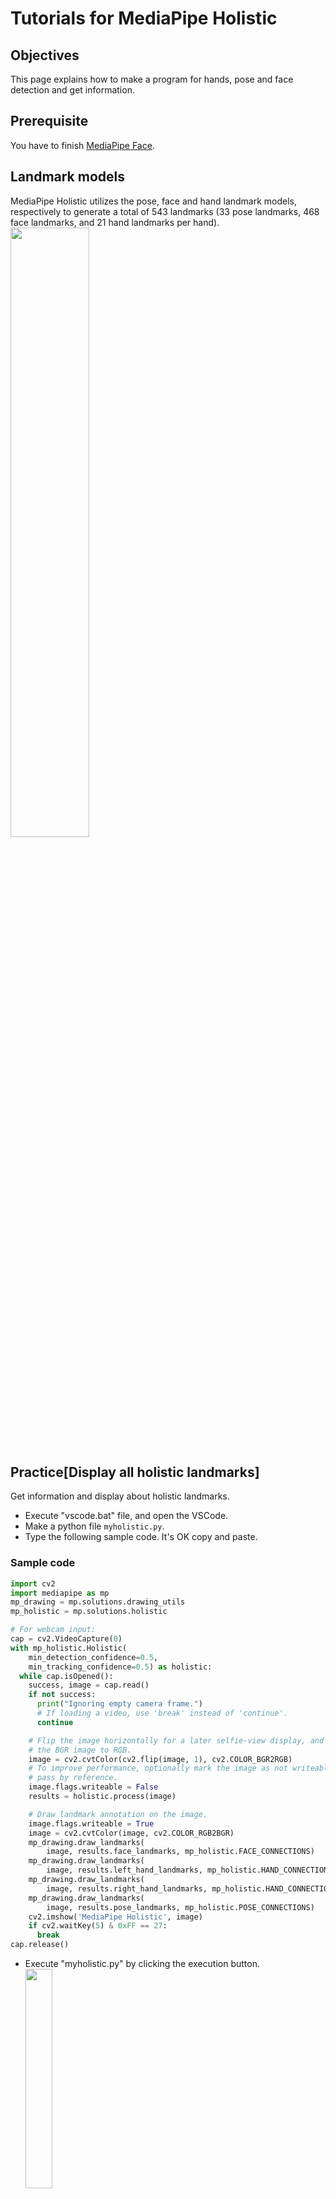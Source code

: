# Tutorials for MediaPipe Holistic

## Objectives
This page explains how to make a program for hands, pose and face detection and get information.

## Prerequisite
You have to finish [MediaPipe Face](../mediapipe/face.md).

<!--MediaPipeのページにはLandmark modelsと書いてました-->
## Landmark models
MediaPipe Holistic utilizes the pose, face and hand landmark models,  respectively to generate a total of 543 landmarks (33 pose landmarks, 468 face landmarks, and 21 hand landmarks per hand).<br>
<image src="../image/holistic_sports_and_gestures_example.gif" width="50%" height="50%">

<!--faceではないような-->
## Practice[Display all holistic landmarks]
  Get information and display about holistic landmarks.
  - Execute "vscode.bat" file, and open the VSCode.
  - Make a python file `myholistic.py`. 
  - Type the following sample code. It's OK copy and paste.

### Sample code
```python
import cv2
import mediapipe as mp
mp_drawing = mp.solutions.drawing_utils
mp_holistic = mp.solutions.holistic

# For webcam input:
cap = cv2.VideoCapture(0)
with mp_holistic.Holistic(
    min_detection_confidence=0.5,
    min_tracking_confidence=0.5) as holistic:
  while cap.isOpened():
    success, image = cap.read()
    if not success:
      print("Ignoring empty camera frame.")
      # If loading a video, use 'break' instead of 'continue'.
      continue

    # Flip the image horizontally for a later selfie-view display, and convert
    # the BGR image to RGB.
    image = cv2.cvtColor(cv2.flip(image, 1), cv2.COLOR_BGR2RGB)
    # To improve performance, optionally mark the image as not writeable to
    # pass by reference.
    image.flags.writeable = False
    results = holistic.process(image)

    # Draw landmark annotation on the image.
    image.flags.writeable = True
    image = cv2.cvtColor(image, cv2.COLOR_RGB2BGR)
    mp_drawing.draw_landmarks(
        image, results.face_landmarks, mp_holistic.FACE_CONNECTIONS)
    mp_drawing.draw_landmarks(
        image, results.left_hand_landmarks, mp_holistic.HAND_CONNECTIONS)
    mp_drawing.draw_landmarks(
        image, results.right_hand_landmarks, mp_holistic.HAND_CONNECTIONS)
    mp_drawing.draw_landmarks(
        image, results.pose_landmarks, mp_holistic.POSE_CONNECTIONS)
    cv2.imshow('MediaPipe Holistic', image)
    if cv2.waitKey(5) & 0xFF == 27:
      break
cap.release()
```
  - Execute "myholistic.py" by clicking the execution button.<br>
  <image src="../image/holistic.png" width="30%" height="30%"><br>
  - If you want to stop this program, press "Esc" key while the preview window is active.

<!--ちょっと難しすぎるかもしれません．また，手，ポーズ，顔それぞれを別々に利用するだけであればHolisticは不要かもと思いました．HolisticそのものをChallengeで，余裕がある人だけやってみようみたいなので良いかもしれません．現状では恐らくほとんどの学生ができないのでは．．-->
## Exercise[Holistic1]
 - Make a simple game like [Exercise[Face3]](../mediapipe/face.md#exerciseface3) using the information from **hands**.

### ![#f03c15](https://via.placeholder.com/15/f03c15/000000?text=+)Checkpoint
It's OK, you can finish the Exercise[Holistic1].

## Exercise[Holistic2]
 - Make a simple game like [Exercise[Face3]](../mediapipe/face.md#exerciseface3) using the information from **pose**.

### ![#f03c15](https://via.placeholder.com/15/f03c15/000000?text=+)Checkpoint
It's OK, you can finish the Exercise[Holistic2].

## Exercise[Holistic3]
 - Make a simple game like [Exercise[Face3]](../mediapipe/face.md#exerciseface3) using the information from **face**.

### ![#f03c15](https://via.placeholder.com/15/f03c15/000000?text=+)Checkpoint
It's OK, you can finish the Exercise[Holistic3].
    
---

[README](../README.md)
